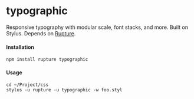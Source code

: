 typographic
===========

Responsive typography with modular scale, font stacks, and more. Built on Stylus. Depends on [Rupture](https://github.com/jenius/rupture).

#### Installation
`npm install rupture typographic`

#### Usage
```
cd ~/Project/css
stylus -u rupture -u typographic -w foo.styl
```
